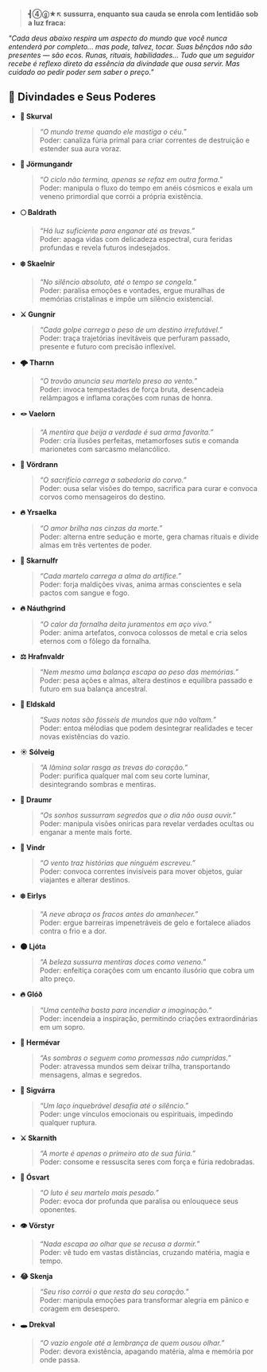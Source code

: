 > **┫➃ⓖ★↖ sussurra, enquanto sua cauda se enrola com lentidão sob a luz fraca:**

*"Cada deus abaixo respira um aspecto do mundo que você nunca entenderá por completo... mas pode, talvez, tocar. Suas bênçãos não são presentes — são ecos. Runas, rituais, habilidades... Tudo que um seguidor recebe é reflexo direto da essência da divindade que ousa servir. Mas cuidado ao pedir poder sem saber o preço."*

## 🌌 Divindades e Seus Poderes

- **🐺 Skurval**  
  > *“O mundo treme quando ele mastiga o céu.”*  
  Poder: canaliza fúria primal para criar correntes de destruição e estender sua aura voraz.

- **🐍 Jörmungandr**  
  > *“O ciclo não termina, apenas se refaz em outra forma.”*  
  Poder: manipula o fluxo do tempo em anéis cósmicos e exala um veneno primordial que corrói a própria existência.

- **🌕 Baldrath**  
  > *“Há luz suficiente para enganar até as trevas.”*  
  Poder: apaga vidas com delicadeza espectral, cura feridas profundas e revela futuros indesejados.

- **❄️ Skaelnir**  
  > *“No silêncio absoluto, até o tempo se congela.”*  
  Poder: paralisa emoções e vontades, ergue muralhas de memórias cristalinas e impõe um silêncio existencial.

- **⚔️ Gungnir**  
  > *“Cada golpe carrega o peso de um destino irrefutável.”*  
  Poder: traça trajetórias inevitáveis que perfuram passado, presente e futuro com precisão inflexível.

- **🌩️ Tharnn**  
  > *“O trovão anuncia seu martelo preso ao vento.”*  
  Poder: invoca tempestades de força bruta, desencadeia relâmpagos e inflama corações com runas de honra.

- **🪢 Vaelorn**  
  > *“A mentira que beija a verdade é sua arma favorita.”*  
  Poder: cria ilusões perfeitas, metamorfoses sutis e comanda marionetes com sarcasmo melancólico.

- **🦉 Vördrann**  
  > *“O sacrifício carrega a sabedoria do corvo.”*  
  Poder: ousa selar visões do tempo, sacrifica para curar e convoca corvos como mensageiros do destino.

- **🔥 Yrsaelka**  
  > *“O amor brilha nas cinzas da morte.”*  
  Poder: alterna entre sedução e morte, gera chamas rituais e divide almas em três vertentes de poder.

- **🔨 Skarnulfr**  
  > *“Cada martelo carrega a alma do artífice.”*  
  Poder: forja maldições vivas, anima armas conscientes e sela pactos com sangue e fogo.

- **🔥 Náuthgrind**  
  > *“O calor da fornalha deita juramentos em aço vivo.”*  
  Poder: anima artefatos, convoca colossos de metal e cria selos eternos com o fôlego da fornalha.

- **⚖️ Hrafnvaldr**  
  > *“Nem mesmo uma balança escapa ao peso das memórias.”*  
  Poder: pesa ações e almas, altera destinos e equilibra passado e futuro em sua balança ancestral.

- **🎵 Eldskald**  
  > *“Suas notas são fósseis de mundos que não voltam.”*  
  Poder: entoa mélodias que podem desintegrar realidades e tecer novas existências do vazio.

- **☀️ Sólveig**  
  > *“A lâmina solar rasga as trevas do coração.”*  
  Poder: purifica qualquer mal com seu corte luminar, desintegrando sombras e mentiras.

- **🌙 Draumr**  
  > *“Os sonhos sussurram segredos que o dia não ousa ouvir.”*  
  Poder: manipula visões oníricas para revelar verdades ocultas ou enganar a mente mais forte.

- **💨 Vindr**  
  > *“O vento traz histórias que ninguém escreveu.”*  
  Poder: convoca correntes invisíveis para mover objetos, guiar viajantes e alterar destinos.

- **❄️ Eirlys**  
  > *“A neve abraça os fracos antes do amanhecer.”*  
  Poder: ergue barreiras impenetráveis de gelo e fortalece aliados contra o frio e a dor.

- **🌑 Ljóta**  
  > *“A beleza sussurra mentiras doces como veneno.”*  
  Poder: enfeitiça corações com um encanto ilusório que cobra um alto preço.

- **🔥 Glóð**  
  > *“Uma centelha basta para incendiar a imaginação.”*  
  Poder: incendeia a inspiração, permitindo criações extraordinárias em um sopro.

- **🚶 Hermévar**  
  > *“As sombras o seguem como promessas não cumpridas.”*  
  Poder: atravessa mundos sem deixar trilha, transportando mensagens, almas e segredos.

- **🔗 Sigvárra**  
  > *“Um laço inquebrável desafia até o silêncio.”*  
  Poder: unge vínculos emocionais ou espirituais, impedindo qualquer ruptura.

- **⚔️ Skarnith**  
  > *“A morte é apenas o primeiro ato de sua fúria.”*  
  Poder: consome e ressuscita seres com força e fúria redobradas.

- **🖤 Ósvart**  
  > *“O luto é seu martelo mais pesado.”*  
  Poder: evoca dor profunda que paralisa ou enlouquece seus oponentes.

- **👁️ Vörstyr**  
  > *“Nada escapa ao olhar que se recusa a dormir.”*  
  Poder: vê tudo em vastas distâncias, cruzando matéria, magia e tempo.

- **😂 Skenja**  
  > *“Seu riso corrói o que resta do seu coração.”*  
  Poder: manipula emoções para transformar alegria em pânico e coragem em desespero.

- **🕳️ Drekval**  
  > *“O vazio engole até a lembrança de quem ousou olhar.”*  
  Poder: devora existência, apagando matéria, alma e memória por onde passa.
